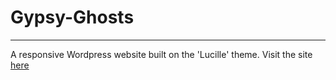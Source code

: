 # Gypsy-Ghosts
-----------------------------------------------------------------
A responsive Wordpress website built on the 'Lucille' theme. 
Visit the site <a href="https://www.gypsyghosts.com">here</a>
